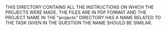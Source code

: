 THIS DIRECTORY CONTAINS ALL THE INSTRUCTIONS ON WHICH THE PROJECTS WERE MADE. THE FILES ARE IN PDF FORMAT AND THE PROJECT NAME IN THE "projects" DIRECTORY
HAS A NAME RELATED TO THE TASK GIVEN IN THE QUESTION THE NAME SHOULD BE SIMILAR.

